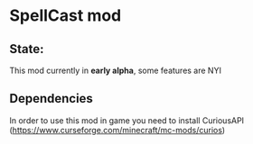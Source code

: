 # SpellCast mod
## State:
This mod currently in **early alpha**, some features are NYI
## Dependencies 
In order to use this mod in game you need to install CuriousAPI (https://www.curseforge.com/minecraft/mc-mods/curios)